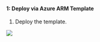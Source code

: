 #### 1: Deploy via Azure ARM Template
1.  Deploy the template.

<a href="https://portal.azure.com/#create/Microsoft.Template/uri/https%3A%2F%2Fraw.githubusercontent.com%2FAzure%2fmaster%2Fazure-arm-templates%2Fazuredeploy.json" target="_blank">
    <img src="https://aka.ms/deploytoazurebutton""/>
</a>
                                                  
                                            
                                           
